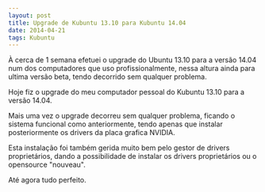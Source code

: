 ```yaml
---
layout: post
title: Upgrade de Kubuntu 13.10 para Kubuntu 14.04
date: 2014-04-21
tags: Kubuntu
---
```

À cerca de 1 semana efetuei o upgrade do Ubuntu 13.10 para a versão 14.04 num dos computadores que uso profissionalmente, nessa altura ainda para ultima versão beta, tendo decorrido sem qualquer problema.

Hoje fiz o upgrade do meu computador pessoal do Kubuntu 13.10 para a versão 14.04. 

Mais uma vez o upgrade decorreu sem qualquer problema, ficando o sistema funcional como anteriormente, tendo apenas que instalar posteriormente os drivers da placa grafica NVIDIA.

Esta instalação foi também gerida muito bem pelo gestor de drivers proprietários, dando a possibilidade de instalar os drivers proprietários ou o opensource "nouveau".

Até agora tudo perfeito.

